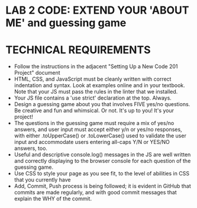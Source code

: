 # LAB 2 CODE: EXTEND YOUR 'ABOUT ME' and guessing game
# TECHNICAL REQUIREMENTS
* Follow the instructions in the adjacent "Setting Up a New Code 201 Project" document
* HTML, CSS, and JavaScript must be cleanly written with correct indentation and syntax. Look at examples online and in your textbook. Note that your JS must pass the rules in the linter that we installed.
* Your JS file contains a 'use strict' declaration at the top. Always.
* Design a guessing game about you that involves FIVE yes/no questions. Be creative and fun and whimsical. Or not. It's up to you! It's your project!
* The questions in the guessing game must require a mix of yes/no answers, and user input must accept either y/n or yes/no responses, with either .toUpperCase() or .toLowerCase() used to validate the user input and accommodate users entering all-caps Y/N or YES/NO answers, too.
* Useful and descriptive console.log() messages in the JS are well written and correctly displaying to the browser console for each question of the guessing game.
* Use CSS to style your page as you see fit, to the level of abilities in CSS that you currently have
* Add, Commit, Push process is being followed; it is evident in GitHub that commits are made regularly, and with good commit messages that explain the WHY of the commit.
